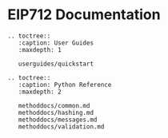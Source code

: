 # EIP712 Documentation

```{eval-rst}
.. toctree::
   :caption: User Guides
   :maxdepth: 1

   userguides/quickstart

```

```{eval-rst}
.. toctree::
   :caption: Python Reference
   :maxdepth: 2

   methoddocs/common.md
   methoddocs/hashing.md
   methoddocs/messages.md
   methoddocs/validation.md

```
